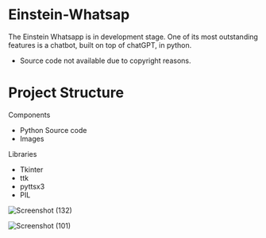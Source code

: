 # Einstein-Whatsap
The Einstein Whatsapp is in development stage. One of its most outstanding features is a chatbot, built on top of chatGPT, in python.
- Source code not available due to copyright reasons.
# Project Structure
Components
- Python Source code
- Images

Libraries
- Tkinter
- ttk
- pyttsx3
- PIL


![Screenshot (132)](https://user-images.githubusercontent.com/86302851/221389219-3dd20b4e-cecf-43bd-8b45-c0997cb736eb.png)


![Screenshot (101)](https://user-images.githubusercontent.com/86302851/221389228-a4c049c9-0c21-435d-8363-a6db7889cc7a.png)

